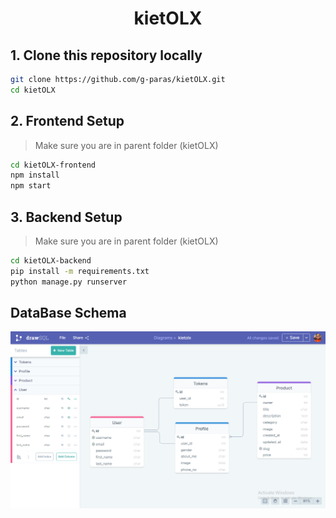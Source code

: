 <h1><center>kietOLX</center></h1>

## 1. Clone this repository locally
```sh
git clone https://github.com/g-paras/kietOLX.git
cd kietOLX
```

## 2. Frontend Setup
> Make sure you are in parent folder (kietOLX)
```sh
cd kietOLX-frontend
npm install
npm start
```

## 3. Backend Setup
> Make sure you are in parent folder (kietOLX)
```sh
cd kietOLX-backend
pip install -m requirements.txt
python manage.py runserver
```

## DataBase Schema

![schema](./docs/images/schema.png)